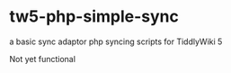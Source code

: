 # tw5-php-simple-sync
a basic sync adaptor php syncing scripts for TiddlyWiki 5

Not yet functional
